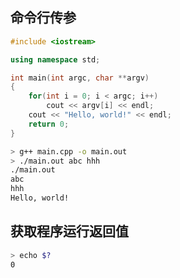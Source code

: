 ## 命令行传参

```cpp
#include <iostream>

using namespace std;

int main(int argc, char **argv)
{
    for(int i = 0; i < argc; i++)
        cout << argv[i] << endl;
    cout << "Hello, world!" << endl;
    return 0;
}
```

```bash
> g++ main.cpp -o main.out
> ./main.out abc hhh
./main.out
abc
hhh
Hello, world!
```



## 获取程序运行返回值

```bash
> echo $?
0
```